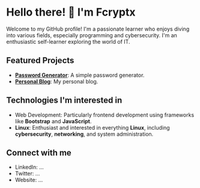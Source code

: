 # Hello there! 👋 I'm Fcryptx

Welcome to my GitHub profile! I'm a passionate learner who enjoys diving into various fields, especially programming and cybersecurity. I'm an enthusiastic self-learner exploring the world of IT.

## Featured Projects

- **[Password Generator](https://fcryptx.github.io/password-generator/)**: A simple password generator.
- **[Personal Blog](https://fcryptx.github.io/fcryptx-blog/)**: My personal blog.
## Technologies I'm interested in

- Web Development: Particularly frontend development using frameworks like **Bootstrap** and **JavaScript**.
- **Linux**: Enthusiast and interested in everything **Linux**, including **cybersecurity**, **networking**, and system administration.

## Connect with me

- LinkedIn: ...
- Twitter: ...
- Website: ...


